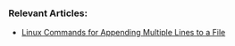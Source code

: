 ### Relevant Articles:

- [Linux Commands for Appending Multiple Lines to a File](https://www.baeldung.com/linux/appending-multiple-lines-to-file2)
